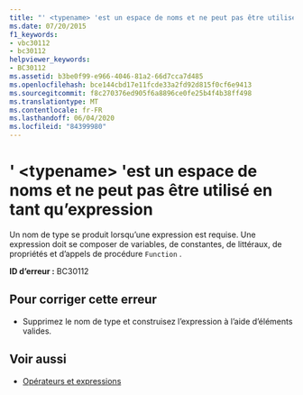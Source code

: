 ```yaml
---
title: "' <typename> 'est un espace de noms et ne peut pas être utilisé en tant qu’expression"
ms.date: 07/20/2015
f1_keywords:
- vbc30112
- bc30112
helpviewer_keywords:
- BC30112
ms.assetid: b3be0f99-e966-4046-81a2-66d7cca7d485
ms.openlocfilehash: bce144cbd17e11fcde33a2fd92d815f0cf6e9413
ms.sourcegitcommit: f8c270376ed905f6a8896ce0fe25b4f4b38ff498
ms.translationtype: MT
ms.contentlocale: fr-FR
ms.lasthandoff: 06/04/2020
ms.locfileid: "84399980"
---
```

# <a name="typename-is-a-namespace-and-cannot-be-used-as-an-expression"></a>' \<typename> 'est un espace de noms et ne peut pas être utilisé en tant qu’expression
Un nom de type se produit lorsqu’une expression est requise. Une expression doit se composer de variables, de constantes, de littéraux, de propriétés et d’appels de procédure `Function` .  
  
 **ID d’erreur :** BC30112  
  
## <a name="to-correct-this-error"></a>Pour corriger cette erreur  
  
- Supprimez le nom de type et construisez l’expression à l’aide d’éléments valides.  
  
## <a name="see-also"></a>Voir aussi

- [Opérateurs et expressions](../programming-guide/language-features/operators-and-expressions/index.md)
